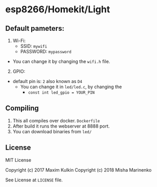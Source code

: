 # esp8266/Homekit/Light
## Default pameters:
1. Wi-Fi:
    * SSID: ` mywifi `
    * PASSWORD: ` mypassword `
  * You can change it by changing the ` wifi.h ` file.  
2. GPIO:
* default pin is: ` 2 ` also known as ` D4 `
  * You can change it in ` led/led.c `, by changing the 
    * `const int led_gpio = YOUR_PIN `
## Compiling
1. This all compiles over docker. ` Dockerfile `
2. After build it runs the webserver at 8888 port.
3. You can download binaries from ` led/ `

## License
MIT License

Copyright (c) 2017 Maxim Kulkin
Copyright (c) 2018 Misha Marinenko

See License at ` LICENSE ` file.